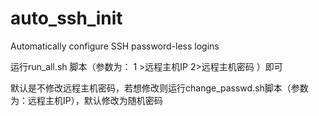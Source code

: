 # auto_ssh_init
Automatically configure SSH password-less logins

运行run_all.sh 脚本（参数为： 1 >远程主机IP 2>远程主机密码 ）即可

默认是不修改远程主机密码，若想修改则运行change_passwd.sh脚本（参数为：远程主机IP），默认修改为随机密码
